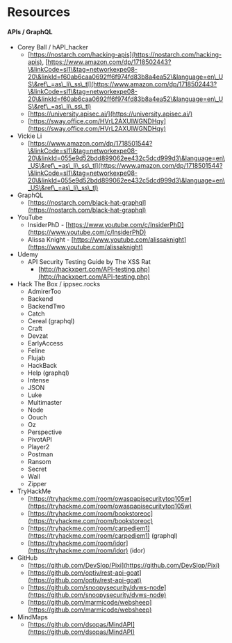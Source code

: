 # Resources

#### APIs / GraphQL

* Corey Ball / hAPI\_hacker
  * [https://nostarch.com/hacking-apis](https://nostarch.com/hacking-apis), [https://www.amazon.com/dp/1718502443?\&linkCode=sl1\&tag=networkexpe08-20\&linkId=f60ab6caa0692ff6f974fd83b8a4ea52\&language=en\_US\&ref\_=as\_li\_ss\_tl](https://www.amazon.com/dp/1718502443?\&linkCode=sl1\&tag=networkexpe08-20\&linkId=f60ab6caa0692ff6f974fd83b8a4ea52\&language=en\_US\&ref\_=as\_li\_ss\_tl)
  * [https://university.apisec.ai/](https://university.apisec.ai/)
  * [https://sway.office.com/HVrL2AXUlWGNDHqy](https://sway.office.com/HVrL2AXUlWGNDHqy)
* Vickie Li
  * [https://www.amazon.com/dp/1718501544?\&linkCode=sl1\&tag=networkexpe08-20\&linkId=055e9d52bdd899062ee432c5dcd999d3\&language=en\_US\&ref\_=as\_li\_ss\_tl](https://www.amazon.com/dp/1718501544?\&linkCode=sl1\&tag=networkexpe08-20\&linkId=055e9d52bdd899062ee432c5dcd999d3\&language=en\_US\&ref\_=as\_li\_ss\_tl)
* GraphQL
  * [https://nostarch.com/black-hat-graphql](https://nostarch.com/black-hat-graphql)
* YouTube
  * InsiderPhD - [https://www.youtube.com/c/InsiderPhD](https://www.youtube.com/c/InsiderPhD)
  * Alissa Knight - [https://www.youtube.com/alissaknight](https://www.youtube.com/alissaknight)
* Udemy
  * API Security Testing Guide by The XSS Rat
    * [http://hackxpert.com/API-testing.php](http://hackxpert.com/API-testing.php)
* Hack The Box / ippsec.rocks
  * AdmirerToo
  * Backend
  * BackendTwo
  * Catch
  * Cereal (graphql)
  * Craft
  * Devzat
  * EarlyAccess
  * Feline
  * Flujab
  * HackBack
  * Help (graphql)
  * Intense
  * JSON
  * Luke
  * Multimaster
  * Node
  * Oouch
  * Oz
  * Perspective
  * PivotAPI
  * Player2
  * Postman
  * Ransom
  * Secret
  * Wall
  * Zipper
* TryHackMe
  * [https://tryhackme.com/room/owaspapisecuritytop105w](https://tryhackme.com/room/owaspapisecuritytop105w)
  * [https://tryhackme.com/room/bookstoreoc](https://tryhackme.com/room/bookstoreoc)
  * [https://tryhackme.com/room/carpediem1](https://tryhackme.com/room/carpediem1) (graphql)
  * [https://tryhackme.com/room/idor](https://tryhackme.com/room/idor) (idor)
* GitHub
  * [https://github.com/DevSlop/Pixi](https://github.com/DevSlop/Pixi)
  * [https://github.com/optiv/rest-api-goat](https://github.com/optiv/rest-api-goat)
  * [https://github.com/snoopysecurity/dvws-node](https://github.com/snoopysecurity/dvws-node)
  * [https://github.com/marmicode/websheep](https://github.com/marmicode/websheep)
* MindMaps
  * [https://github.com/dsopas/MindAPI](https://github.com/dsopas/MindAPI)
